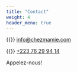 ```yaml
---
title: "Contact"
weight: 4
header_menu: true
---
```


{{<icon class="fa fa-envelope">}}&nbsp;[info@chezmamie.com](mailto:info@chezmamie.com)

{{<icon class="fa fa-phone">}}&nbsp;[+223 76 29 94 14](tel:+22376299414)

Appelez-nous!
